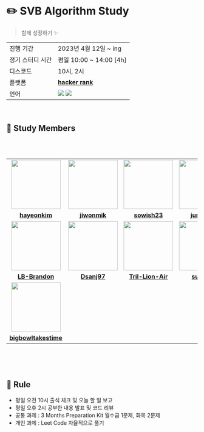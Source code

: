 # ✏️ SVB Algorithm Study
> 함께 성장하기 ✨





<table>
  <tr>
    <td>진행 기간</td>
    <td>2023년 4월 12일 ~ ing </td>
  </tr>
  <tr>
    <td>정기 스터디 시간</td>
    <td>평일 10:00 ~ 14:00 [4h] </b></a></td>
  </tr>
  <tr>
    <td>디스코드</td>
    <td> 10시, 2시 </b></a></td>
  </tr>
  <tr>
    <td>플랫폼</td>
    <td><a href="https://www.hackerrank.com/interview/preparation-kits/three-month-preparation-kit/three-month-week-one/challenges"><b>hacker rank</b></a></td>
  </tr>
  <tr>
    <td>언어</td>
    <td><img src="https://img.shields.io/badge/Java-007396.svg?&style=for-the-badge&logo=Java&logoColor=white"> 
        <img src="https://img.shields.io/badge/Python-3776AB?style=for-the-badge&logo=python&logoColor=white">
    </td>
  </tr>
</table>

<br/>

## 🤖 Study Members

<table>
 <tr>
    <td align="center"><a href="https://github.com/kimhayeon00"><img src="https://avatars.githubusercontent.com/kimhayeon00" width="130px;" alt=""></a></td>
    <td align="center"><a href="https://github.com/jiwonmik"><img src="https://avatars.githubusercontent.com/jiwonmik" width="130px;" alt=""></a></td>
    <td align="center"><a href="https://github.com/sowish23"><img src="https://avatars.githubusercontent.com/sowish23" width="130px;" alt=""></a></td>
    <td align="center"><a href="https://github.com/juni5184"><img src="https://avatars.githubusercontent.com/juni5184" width="130px;" alt=""></a></td>
    <td align="center"><a href="https://github.com/lilble"><img src="https://avatars.githubusercontent.com/lilble" width="130px;" alt=""></a></td>
    <td align="center"><a href="https://github.com/holoho"><img src="https://avatars.githubusercontent.com/holoho" width="130px;" alt=""></a></td>
    
    
  </tr>
  <tr>
    <td align="center"><a href="https://github.com/kimhayeon00"><b>hayeonkim</b></a></td>
    <td align="center"><a href="https://github.com/jiwonmik"><b>jiwonmik</b></a></td>
    <td align="center"><a href="https://github.com/sowish23"><b>sowish23</b></a></td>
    <td align="center"><a href="https://github.com/juni5184"><b>juni5184</b></a></td>
    <td align="center"><a href="https://github.com/lilble"><b>lilble</b></a></td>
    <td align="center"><a href="https://github.com/lilble"><b>holoho</b></a></td>
    
    
   
    
    
  </tr>
  <tr>
  <td align="center"><a href="https://github.com/LB-Brandon"><img src="https://avatars.githubusercontent.com/LB-Brandon" width="130px;" alt=""></a></td>
    <td align="center"><a href="https://github.com/Dsanj97"><img src="https://avatars.githubusercontent.com/Dsanj97" width="130px;" alt=""></a></td>
    <td align="center"><a href="https://github.com/Tril-Lion-Air"><img src="https://avatars.githubusercontent.com/Tril-Lion-Air" width="130px;" alt=""></a></td>
    <td align="center"><a href="https://github.com/suin524"><img src="https://avatars.githubusercontent.com/suin524" width="130px;" alt=""></a></td>
    <td align="center"><a href="https://github.com/letzgorats"><img src="https://avatars.githubusercontent.com/letzgorats" width="130px;" alt=""></a></td>
    <td align="center"><a href="https://github.com/SageKim1"><img src="https://avatars.githubusercontent.com/SageKim1" width="130px;" alt=""></a></td>
    
 
<tr>
    <td align="center"><a href="https://github.com/LB-Brandon"><b>LB-Brandon</b></a></td>
    <td align="center"><a href="https://github.com/Dsanj97"><b>Dsanj97</b></a></td>
    <td align="center"><a href="https://github.com/Tril-Lion-Air"><b>Tril-Lion-Air</b></a></td>
    <td align="center"><a href="https://github.com/suin524"><b>suin524</b></a></td>
    <td align="center"><a href="https://github.com/letzgorats"><b>letzgorats</b></a></td>
    <td align="center"><a href="https://github.com/SageKim1"><b>SageKim1</b></a></td>
    
    
</tr>    

 <tr>
  <td align="center"><a href="https://github.com/bigbowltakestime"><img src="https://avatars.githubusercontent.com/bigbowltakestime" width="130px;" alt=""></a></td>
 </tr> 
<tr>
    <td align="center"><a href="https://github.com/bigbowltakestime"><b>bigbowltakestime</b></a></td>    
    
</tr>    
<br/>
<br/>
  
</table>

<br/>

<br/>


<br/>

## 📌 Rule

- 평일 오전 10시 출석 체크 및 오늘 할 일 보고
- 평일 오후 2시 공부한 내용 발표 및 코드 리뷰
- 공통 과제 : 3 Months Preparation Kit 월수금 1문제, 화목 2문제
- 개인 과제 : Leet Code 자율적으로 풀기



<br/>

